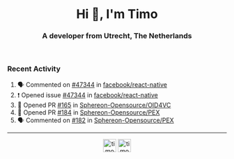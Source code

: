 <h1 align="center">Hi 👋, I'm Timo</h1>
<h3 align="center">A developer from Utrecht, The Netherlands</h3>
<br/>
<!-- https://github.com/rahuldkjain/github-profile-readme-generator --!>

<!--  <p align="left"><img src="https://github-readme-stats.vercel.app/api?username=timoglastra&show_icons=true&count_private=true&" alt="timoglastra" /></p> --!>

<!--
Github language stats
<p align="left"><img src="https://github-readme-stats.vercel.app/api/top-langs/?username=timoglastra&layout=compact" alt="timoglastra" /><p>
-->

<!-- Codestats language stats -->
<!-- <p align="left"><img src="https://codestats-readme.vercel.app/api/top-langs/?username=timoglastra&layout=compact&language_count=12" alt="timoglastra" /><p>    --!>
  
<h3>Recent Activity</h3>

<!--START_SECTION:activity-->
1. 🗣 Commented on [#47344](https://github.com/facebook/react-native/issues/47344#issuecomment-2450662330) in [facebook/react-native](https://github.com/facebook/react-native)
2. ❗ Opened issue [#47344](https://github.com/facebook/react-native/issues/47344) in [facebook/react-native](https://github.com/facebook/react-native)
3. 💪 Opened PR [#165](https://github.com/Sphereon-Opensource/OID4VC/pull/165) in [Sphereon-Opensource/OID4VC](https://github.com/Sphereon-Opensource/OID4VC)
4. 💪 Opened PR [#184](https://github.com/Sphereon-Opensource/PEX/pull/184) in [Sphereon-Opensource/PEX](https://github.com/Sphereon-Opensource/PEX)
5. 🗣 Commented on [#182](https://github.com/Sphereon-Opensource/PEX/pull/182#issuecomment-2449803483) in [Sphereon-Opensource/PEX](https://github.com/Sphereon-Opensource/PEX)
<!--END_SECTION:activity-->

---

<p align="center">
<a href="https://twitter.com/timoglastra" target="blank"><img align="center" src="https://cdn.jsdelivr.net/npm/simple-icons@3.0.1/icons/twitter.svg" alt="timoglastra" height="30" width="30" /></a>
<a href="https://linkedin.com/in/timoglastra" target="blank"><img align="center" src="https://cdn.jsdelivr.net/npm/simple-icons@3.0.1/icons/linkedin.svg" alt="timoglastra" height="30" width="30" /></a>
</p>




